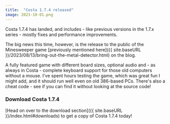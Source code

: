 ```yaml
---
title:  "Costa 1.7.4 released"
image: 2023-10-01.png
---
```

Costa 1.7.4 has landed, and includes - like previous versions in the 1.7.x series - mostly fixes and performance improvements.

The big news this time, however, is the release to the public of the Minesweeper game [previously mentioned here]({{ site.baseURL }}/2023/08/13/bring-out-the-metal-detector.html) on the blog.

<!--more-->

A fully featured game with different board sizes, optional audio and - as always in Costa - complete keyboard support for those old computers without a mouse. I've spent hours testing the game, which was great fun I might add, and it should run well even on old 386-based PCs. There's also a cheat code - see if you can find it without looking at the source code!

### Download Costa 1.7.4

[Head on over to the download section]({{ site.baseURL }}/index.html#downloads) to get a copy of Costa 1.7.4 today!

